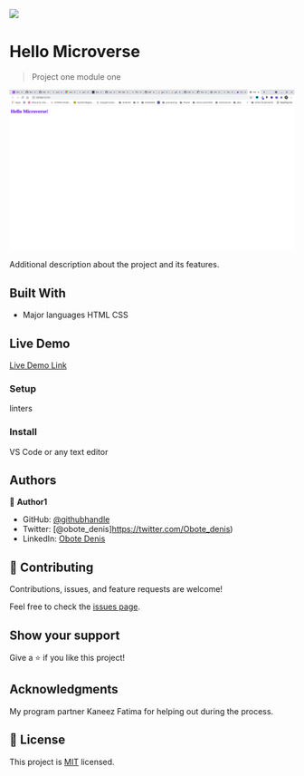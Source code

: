 ![](https://img.shields.io/badge/Microverse-blueviolet)

# Hello Microverse

> Project one module one

![screenshot](./app.png)

Additional description about the project and its features.

## Built With

- Major languages
HTML
CSS

## Live Demo

[Live Demo Link](https://livedemo.com)

### Setup
linters 
### Install
VS Code or any text editor


## Authors

👤 **Author1**

- GitHub: [@githubhandle](https://github.com/Obote)
- Twitter: [@obote_denis]https://twitter.com/Obote_denis)
- LinkedIn: [Obote Denis](https://www.linkedin.com/in/obote-denis-9859a2a3/)

## 🤝 Contributing

Contributions, issues, and feature requests are welcome!

Feel free to check the [issues page](../../issues/).

## Show your support

Give a ⭐️ if you like this project!

## Acknowledgments

My program partner Kaneez Fatima for helping out during the process.

## 📝 License

This project is [MIT](./MIT.md) licensed.
